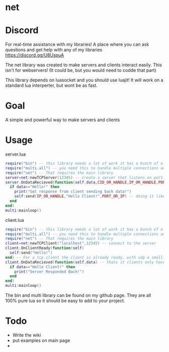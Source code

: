 # net

# Discord
For real-time assistance with my libraries! A place where you can ask questions and get help with any of my libraries</br>
https://discord.gg/U8UspuA</br>

The net library was created to make servers and clients interact easily. This isn't for webservers! (It could be, but you would need to codde that part)

This library depends on luasocket and you should use luajit! It will work on a standard lua interperter, but wont be as fast.
# Goal
A simple and powerful way to make servers and clients

# Usage
server.lua
```lua
require("bin") -- this library needs a lot of work it has a bunch of old useless code, but also has many nice things as well that are really useful
require("multi.all") -- you need this to handle multiple connections and such
require("net") -- That requires the main library
server=net:newTCPServer(12345) -- create a server that listens on port 12345
server.OnDataRecieved(function(self,data,CID_OR_HANDLE,IP_OR_HANDLE,PORT_OR_IP,UPDATER_OR_NIL) -- a bit confusing, but dont worry you will hardly ever need more then the first 5 arguments, unless you are writing modules!
  if data=="Hello!" then
    print("Got response from client sending back data!")
    self:send(IP_OR_HANDLE,"Hello Client!",PORT_OR_IP) -- doing it like this makes this code work for both udp and tcp
  end
end)
multi:mainloop()
```
client.lua
```lua
require("bin") -- this library needs a lot of work it has a bunch of old useless code, but also has many nice things as well that are really useful
require("multi.all") -- you need this to handle multiple connections and such
require("net") -- That requires the main library
client=net:newTCPClient("localhost",12345) -- connect to the server
client.OnClientReady(function(self)
  self:send("Hello!")
end) -- For a tcp client the client is already ready, with udp a small handshake is done and the client is not instantly ready
client.OnDataRecieved(function(self,data) -- thats it clients only have to worry about itself and the server
  if data=="Hello Client!" then
    print("Server Responded Back!")
  end
end)
multi:mainloop()
```
The bin and multi library can be found on my github page. They are all 100% pure lua so it should be easy to add to your project.
# Todo
- Write the wiki
- put examples on main page
- 
